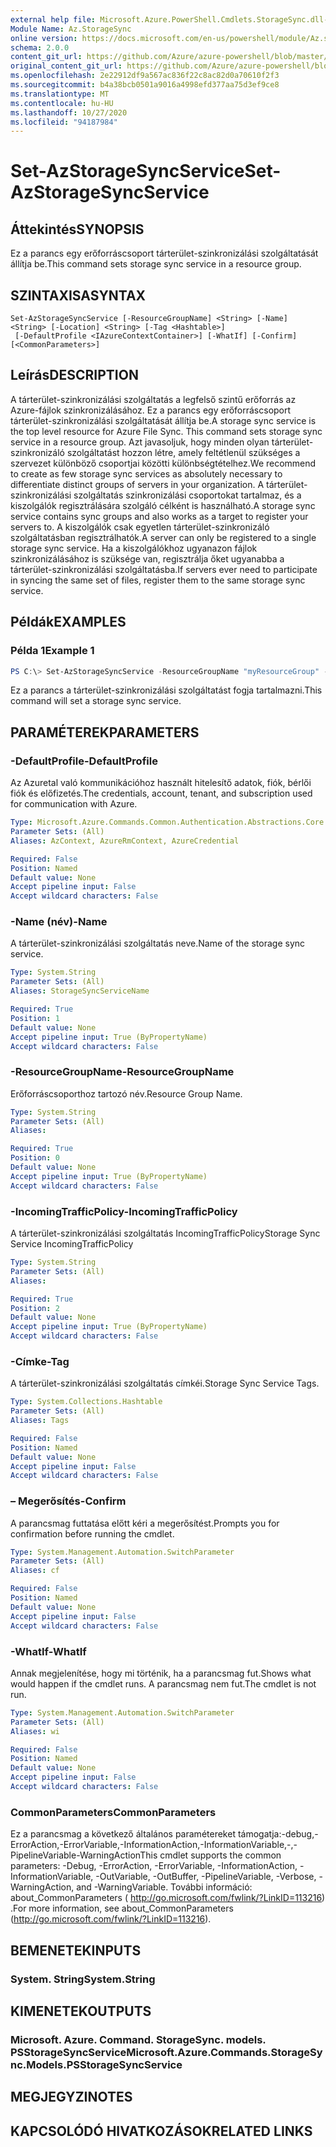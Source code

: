 ```yaml
---
external help file: Microsoft.Azure.PowerShell.Cmdlets.StorageSync.dll-Help.xml
Module Name: Az.StorageSync
online version: https://docs.microsoft.com/en-us/powershell/module/Az.storagesync/set-Azstoragesyncservice
schema: 2.0.0
content_git_url: https://github.com/Azure/azure-powershell/blob/master/src/StorageSync/StorageSync/help/Set-AzStorageSyncService.md
original_content_git_url: https://github.com/Azure/azure-powershell/blob/master/src/StorageSync/StorageSync/help/Set-AzStorageSyncService.md
ms.openlocfilehash: 2e22912df9a567ac836f22c8ac82d0a70610f2f3
ms.sourcegitcommit: b4a38bcb0501a9016a4998efd377aa75d3ef9ce8
ms.translationtype: MT
ms.contentlocale: hu-HU
ms.lasthandoff: 10/27/2020
ms.locfileid: "94187984"
---
```

# <span data-ttu-id="625fb-101">Set-AzStorageSyncService</span><span class="sxs-lookup"><span data-stu-id="625fb-101">Set-AzStorageSyncService</span></span>

## <span data-ttu-id="625fb-102">Áttekintés</span><span class="sxs-lookup"><span data-stu-id="625fb-102">SYNOPSIS</span></span>
<span data-ttu-id="625fb-103">Ez a parancs egy erőforráscsoport tárterület-szinkronizálási szolgáltatását állítja be.</span><span class="sxs-lookup"><span data-stu-id="625fb-103">This command sets storage sync service in a resource group.</span></span>

## <span data-ttu-id="625fb-104">SZINTAXISA</span><span class="sxs-lookup"><span data-stu-id="625fb-104">SYNTAX</span></span>

```
Set-AzStorageSyncService [-ResourceGroupName] <String> [-Name] <String> [-Location] <String> [-Tag <Hashtable>]
 [-DefaultProfile <IAzureContextContainer>] [-WhatIf] [-Confirm] [<CommonParameters>]
```

## <span data-ttu-id="625fb-105">Leírás</span><span class="sxs-lookup"><span data-stu-id="625fb-105">DESCRIPTION</span></span>
<span data-ttu-id="625fb-106">A tárterület-szinkronizálási szolgáltatás a legfelső szintű erőforrás az Azure-fájlok szinkronizálásához. Ez a parancs egy erőforráscsoport tárterület-szinkronizálási szolgáltatását állítja be.</span><span class="sxs-lookup"><span data-stu-id="625fb-106">A storage sync service is the top level resource for Azure File Sync. This command sets storage sync service in a resource group.</span></span> <span data-ttu-id="625fb-107">Azt javasoljuk, hogy minden olyan tárterület-szinkronizáló szolgáltatást hozzon létre, amely feltétlenül szükséges a szervezet különböző csoportjai közötti különbségtételhez.</span><span class="sxs-lookup"><span data-stu-id="625fb-107">We recommend to create as few storage sync services as absolutely necessary to differentiate distinct groups of servers in your organization.</span></span> <span data-ttu-id="625fb-108">A tárterület-szinkronizálási szolgáltatás szinkronizálási csoportokat tartalmaz, és a kiszolgálók regisztrálására szolgáló célként is használható.</span><span class="sxs-lookup"><span data-stu-id="625fb-108">A storage sync service contains sync groups and also works as a target to register your servers to.</span></span> <span data-ttu-id="625fb-109">A kiszolgálók csak egyetlen tárterület-szinkronizáló szolgáltatásban regisztrálhatók.</span><span class="sxs-lookup"><span data-stu-id="625fb-109">A server can only be registered to a single storage sync service.</span></span> <span data-ttu-id="625fb-110">Ha a kiszolgálókhoz ugyanazon fájlok szinkronizálásához is szüksége van, regisztrálja őket ugyanabba a tárterület-szinkronizálási szolgáltatásba.</span><span class="sxs-lookup"><span data-stu-id="625fb-110">If servers ever need to participate in syncing the same set of files, register them to the same storage sync service.</span></span>

## <span data-ttu-id="625fb-111">Példák</span><span class="sxs-lookup"><span data-stu-id="625fb-111">EXAMPLES</span></span>

### <span data-ttu-id="625fb-112">Példa 1</span><span class="sxs-lookup"><span data-stu-id="625fb-112">Example 1</span></span>
```powershell
PS C:\> Set-AzStorageSyncService -ResourceGroupName "myResourceGroup" -StorageSyncServiceName "myStorageSyncServiceName" -IncomingTrafficPolicy "AllowAllTraffic"
```

<span data-ttu-id="625fb-113">Ez a parancs a tárterület-szinkronizálási szolgáltatást fogja tartalmazni.</span><span class="sxs-lookup"><span data-stu-id="625fb-113">This command will set a storage sync service.</span></span>

## <span data-ttu-id="625fb-114">PARAMÉTEREK</span><span class="sxs-lookup"><span data-stu-id="625fb-114">PARAMETERS</span></span>

### <span data-ttu-id="625fb-115">-DefaultProfile</span><span class="sxs-lookup"><span data-stu-id="625fb-115">-DefaultProfile</span></span>
<span data-ttu-id="625fb-116">Az Azuretal való kommunikációhoz használt hitelesítő adatok, fiók, bérlői fiók és előfizetés.</span><span class="sxs-lookup"><span data-stu-id="625fb-116">The credentials, account, tenant, and subscription used for communication with Azure.</span></span>

```yaml
Type: Microsoft.Azure.Commands.Common.Authentication.Abstractions.Core.IAzureContextContainer
Parameter Sets: (All)
Aliases: AzContext, AzureRmContext, AzureCredential

Required: False
Position: Named
Default value: None
Accept pipeline input: False
Accept wildcard characters: False
```
### <span data-ttu-id="625fb-117">-Name (név)</span><span class="sxs-lookup"><span data-stu-id="625fb-117">-Name</span></span>
<span data-ttu-id="625fb-118">A tárterület-szinkronizálási szolgáltatás neve.</span><span class="sxs-lookup"><span data-stu-id="625fb-118">Name of the storage sync service.</span></span>

```yaml
Type: System.String
Parameter Sets: (All)
Aliases: StorageSyncServiceName

Required: True
Position: 1
Default value: None
Accept pipeline input: True (ByPropertyName)
Accept wildcard characters: False
```

### <span data-ttu-id="625fb-119">-ResourceGroupName</span><span class="sxs-lookup"><span data-stu-id="625fb-119">-ResourceGroupName</span></span>
<span data-ttu-id="625fb-120">Erőforráscsoporthoz tartozó név.</span><span class="sxs-lookup"><span data-stu-id="625fb-120">Resource Group Name.</span></span>

```yaml
Type: System.String
Parameter Sets: (All)
Aliases:

Required: True
Position: 0
Default value: None
Accept pipeline input: True (ByPropertyName)
Accept wildcard characters: False
```

### <span data-ttu-id="625fb-121">-IncomingTrafficPolicy</span><span class="sxs-lookup"><span data-stu-id="625fb-121">-IncomingTrafficPolicy</span></span>
<span data-ttu-id="625fb-122">A tárterület-szinkronizálási szolgáltatás IncomingTrafficPolicy</span><span class="sxs-lookup"><span data-stu-id="625fb-122">Storage Sync Service IncomingTrafficPolicy</span></span>

```yaml
Type: System.String
Parameter Sets: (All)
Aliases:

Required: True
Position: 2
Default value: None
Accept pipeline input: True (ByPropertyName)
Accept wildcard characters: False
```

### <span data-ttu-id="625fb-123">-Címke</span><span class="sxs-lookup"><span data-stu-id="625fb-123">-Tag</span></span>
<span data-ttu-id="625fb-124">A tárterület-szinkronizálási szolgáltatás címkéi.</span><span class="sxs-lookup"><span data-stu-id="625fb-124">Storage Sync Service Tags.</span></span>

```yaml
Type: System.Collections.Hashtable
Parameter Sets: (All)
Aliases: Tags

Required: False
Position: Named
Default value: None
Accept pipeline input: False
Accept wildcard characters: False
```

### <span data-ttu-id="625fb-125">– Megerősítés</span><span class="sxs-lookup"><span data-stu-id="625fb-125">-Confirm</span></span>
<span data-ttu-id="625fb-126">A parancsmag futtatása előtt kéri a megerősítést.</span><span class="sxs-lookup"><span data-stu-id="625fb-126">Prompts you for confirmation before running the cmdlet.</span></span>

```yaml
Type: System.Management.Automation.SwitchParameter
Parameter Sets: (All)
Aliases: cf

Required: False
Position: Named
Default value: None
Accept pipeline input: False
Accept wildcard characters: False
```

### <span data-ttu-id="625fb-127">-WhatIf</span><span class="sxs-lookup"><span data-stu-id="625fb-127">-WhatIf</span></span>
<span data-ttu-id="625fb-128">Annak megjelenítése, hogy mi történik, ha a parancsmag fut.</span><span class="sxs-lookup"><span data-stu-id="625fb-128">Shows what would happen if the cmdlet runs.</span></span> <span data-ttu-id="625fb-129">A parancsmag nem fut.</span><span class="sxs-lookup"><span data-stu-id="625fb-129">The cmdlet is not run.</span></span>

```yaml
Type: System.Management.Automation.SwitchParameter
Parameter Sets: (All)
Aliases: wi

Required: False
Position: Named
Default value: None
Accept pipeline input: False
Accept wildcard characters: False
```

### <span data-ttu-id="625fb-130">CommonParameters</span><span class="sxs-lookup"><span data-stu-id="625fb-130">CommonParameters</span></span>
<span data-ttu-id="625fb-131">Ez a parancsmag a következő általános paramétereket támogatja:-debug,-ErrorAction,-ErrorVariable,-InformationAction,-InformationVariable,-,-PipelineVariable-WarningAction</span><span class="sxs-lookup"><span data-stu-id="625fb-131">This cmdlet supports the common parameters: -Debug, -ErrorAction, -ErrorVariable, -InformationAction, -InformationVariable, -OutVariable, -OutBuffer, -PipelineVariable, -Verbose, -WarningAction, and -WarningVariable.</span></span> <span data-ttu-id="625fb-132">További információ: about_CommonParameters ( http://go.microsoft.com/fwlink/?LinkID=113216) .</span><span class="sxs-lookup"><span data-stu-id="625fb-132">For more information, see about_CommonParameters (http://go.microsoft.com/fwlink/?LinkID=113216).</span></span>

## <span data-ttu-id="625fb-133">BEMENETEK</span><span class="sxs-lookup"><span data-stu-id="625fb-133">INPUTS</span></span>

### <span data-ttu-id="625fb-134">System. String</span><span class="sxs-lookup"><span data-stu-id="625fb-134">System.String</span></span>

## <span data-ttu-id="625fb-135">KIMENETEK</span><span class="sxs-lookup"><span data-stu-id="625fb-135">OUTPUTS</span></span>

### <span data-ttu-id="625fb-136">Microsoft. Azure. Command. StorageSync. models. PSStorageSyncService</span><span class="sxs-lookup"><span data-stu-id="625fb-136">Microsoft.Azure.Commands.StorageSync.Models.PSStorageSyncService</span></span>

## <span data-ttu-id="625fb-137">MEGJEGYZI</span><span class="sxs-lookup"><span data-stu-id="625fb-137">NOTES</span></span>

## <span data-ttu-id="625fb-138">KAPCSOLÓDÓ HIVATKOZÁSOK</span><span class="sxs-lookup"><span data-stu-id="625fb-138">RELATED LINKS</span></span>
